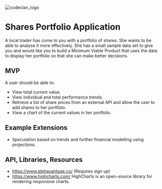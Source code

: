 ![codeclan_logo](https://user-images.githubusercontent.com/11422619/54070681-ca4c5200-425a-11e9-8cf8-cd6a191bc3cd.png)

# Shares Portfolio Application

A local trader has come to you with a portfolio of shares. She wants to be able to analyse it more effectively. She has a small sample data set to give you and would like you to build a Minimum Viable Product that uses the data to display her portfolio so that she can make better decisions.

## MVP

A user should be able to:

- View total current value.
- View individual and total performance trends.
- Retrieve a list of share prices from an external API and allow the user to add shares to her portfolio.
- View a chart of the current values in her portfolio.

## Example Extensions

- Speculation based on trends and further financial modelling using projections.

## API, Libraries, Resources

- https://www.alphavantage.co/ (Requires sign up)
- https://www.highcharts.com/ HighCharts is an open-source library for rendering responsive charts.
